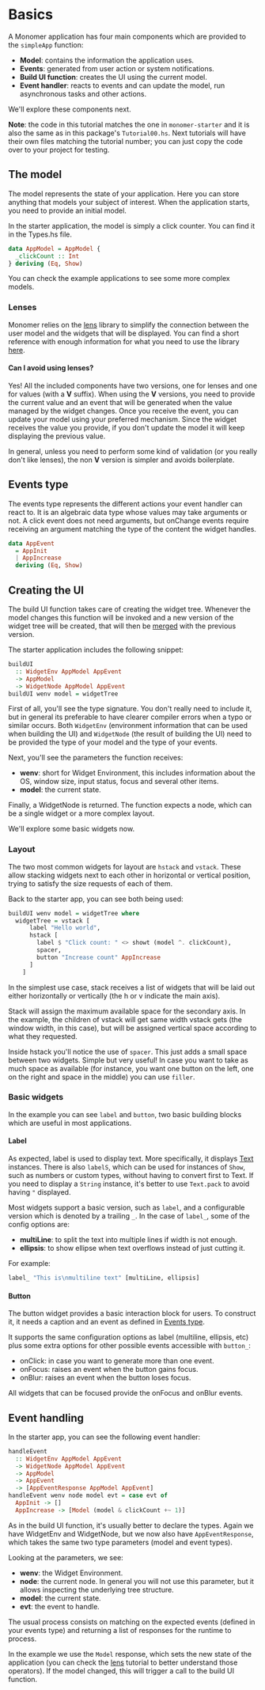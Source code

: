 # Basics

A Monomer application has four main components which are provided to the
`simpleApp` function:

- **Model**: contains the information the application uses.
- **Events**: generated from user action or system notifications.
- **Build UI function**: creates the UI using the current model.
- **Event handler**: reacts to events and can update the model, run asynchronous 
tasks and other actions.

We'll explore these components next.

**Note**: the code in this tutorial matches the one in `monomer-starter` and it
is also the same as in this package's `Tutorial00.hs`. Next tutorials will have
their own files matching the tutorial number; you can just copy the code over to
your project for testing.

## The model

The model represents the state of your application. Here you can store anything
that models your subject of interest. When the application starts, you need to
provide an initial model.

In the starter application, the model is simply a click counter. You can find it
in the Types.hs file.

```haskell
data AppModel = AppModel {
  _clickCount :: Int
} deriving (Eq, Show)
```

You can check the example applications to see some more complex models.

### Lenses

Monomer relies on the [lens](https://hackage.haskell.org/package/lens) library
to simplify the connection between the user model and the widgets that will be
displayed. You can find a short reference with enough information for what you
need to use the library [here](external/01-lenses.md).

#### Can I avoid using lenses?

Yes! All the included components have two versions, one for lenses and one for
values (with a **V** suffix). When using the **V** versions, you need to provide
the current value and an event that will be generated when the value managed by
the widget changes. Once you receive the event, you can update your model using
your preferred mechanism. Since the widget receives the value you provide, if
you don't update the model it will keep displaying the previous value.

In general, unless you need to perform some kind of validation (or you really
don't like lenses), the non **V** version is simpler and avoids boilerplate.

## Events type

The events type represents the different actions your event handler can react
to. It is an algebraic data type whose values may take arguments or not. A click
event does not need arguments, but onChange events require receiving an argument
matching the type of the content the widget handles.

```haskell
data AppEvent
  = AppInit
  | AppIncrease
  deriving (Eq, Show)
```

## Creating the UI

The build UI function takes care of creating the widget tree. Whenever the model
changes this function will be invoked and a new version of the widget tree will
be created, that will then be [merged](../reference/01-merge-process.md) with
the previous version.

The starter application includes the following snippet:

```haskell
buildUI
  :: WidgetEnv AppModel AppEvent
  -> AppModel
  -> WidgetNode AppModel AppEvent
buildUI wenv model = widgetTree
```

First of all, you'll see the type signature. You don't really need to include
it, but in general its preferable to have clearer compiler errors when a typo
or similar occurs. Both `WidgetEnv` (environment information that can be used
when building the UI) and `WidgetNode` (the result of building the UI) need to
be provided the type of your model and the type of your events.

Next, you'll see the parameters the function receives:

- **wenv**: short for Widget Environment, this includes information about the OS,
window size, input status, focus and several other items.
- **model**: the current state.

Finally, a WidgetNode is returned. The function expects a node, which can be a
single widget or a more complex layout.

We'll explore some basic widgets now.

### Layout

The two most common widgets for layout are `hstack` and `vstack`. These allow
stacking widgets next to each other in horizontal or vertical position, trying
to satisfy the size requests of each of them.

Back to the starter app, you can see both being used:

```haskell
buildUI wenv model = widgetTree where
  widgetTree = vstack [
      label "Hello world",
      hstack [
        label $ "Click count: " <> showt (model ^. clickCount),
        spacer,
        button "Increase count" AppIncrease
      ]
    ]
```

In the simplest use case, stack receives a list of widgets that will be laid out
either horizontally or vertically (the h or v indicate the main axis).

Stack will assign the maximum available space for the secondary axis. In the
example, the children of vstack will get same width vstack gets (the window
width, in this case), but will be assigned vertical space according to what they
requested.

Inside hstack you'll notice the use of `spacer`. This just adds a small space
between two widgets. Simple but very useful! In case you want to take as much
space as available (for instance, you want one button on the left, one on the
right and space in the middle) you can use `filler`.

### Basic widgets

In the example you can see `label` and `button`, two basic building blocks which
are useful in most applications.

#### Label

As expected, label is used to display text. More specifically, it displays
[Text](https://hackage.haskell.org/package/text) instances. There is also
`labelS`, which can be used for instances of `Show`, such as numbers or custom
types, without having to convert first to Text. If you need to display a
`String` instance, it's better to use `Text.pack` to avoid having `"` displayed.

Most widgets support a basic version, such as `label`, and a configurable
version which is denoted by a trailing `_`. In the case of `label_`, some of the
config options are:

- **multiLine**: to split the text into multiple lines if width is not enough.
- **ellipsis**: to show ellipse when text overflows instead of just cutting it.

For example:

```haskell
label_ "This is\nmultiline text" [multiLine, ellipsis]
```

#### Button

The button widget provides a basic interaction block for users. To construct it,
it needs a caption and an event as defined in [Events type](#events-type).

It supports the same configuration options as label (multiline, ellipsis, etc)
plus some extra options for other possible events accessible with `button_`:

- onClick: in case you want to generate more than one event.
- onFocus: raises an event when the button gains focus.
- onBlur: raises an event when the button loses focus.

All widgets that can be focused provide the onFocus and onBlur events.

## Event handling

In the starter app, you can see the following event handler:

```haskell
handleEvent
  :: WidgetEnv AppModel AppEvent
  -> WidgetNode AppModel AppEvent
  -> AppModel
  -> AppEvent
  -> [AppEventResponse AppModel AppEvent]
handleEvent wenv node model evt = case evt of
  AppInit -> []
  AppIncrease -> [Model (model & clickCount +~ 1)]
```

As in the build UI function, it's usually better to declare the types. Again we
have WidgetEnv and WidgetNode, but we now also have `AppEventResponse`, which
takes the same two type parameters (model and event types).

Looking at the parameters, we see:

- **wenv**: the Widget Environment.
- **node**: the current node. In general you will not use this parameter, but it
allows inspecting the underlying tree structure.
- **model**: the current state.
- **evt**: the event to handle.

The usual process consists on matching on the expected events (defined in your
events type) and returning a list of responses for the runtime to process.

In the example we use the `Model` response, which sets the new state of the
application (you can check the [lens](external/01-lenses.md) tutorial to better
understand those operators). If the model changed, this will trigger a call to
the build UI function.
